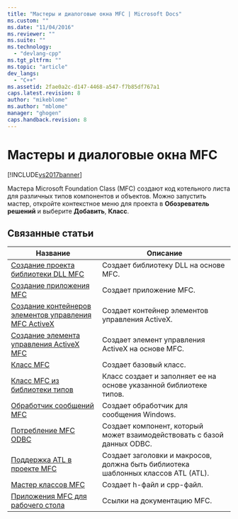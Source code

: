 ```yaml
---
title: "Мастеры и диалоговые окна MFC | Microsoft Docs"
ms.custom: ""
ms.date: "11/04/2016"
ms.reviewer: ""
ms.suite: ""
ms.technology: 
  - "devlang-cpp"
ms.tgt_pltfrm: ""
ms.topic: "article"
dev_langs: 
  - "C++"
ms.assetid: 2fae0a2c-d147-4468-a547-f7b85df767a1
caps.latest.revision: 8
author: "mikeblome"
ms.author: "mblome"
manager: "ghogen"
caps.handback.revision: 8
---
```

# Мастеры и диалоговые окна MFC
[!INCLUDE[vs2017banner](../../assembler/inline/includes/vs2017banner.md)]

Мастера Microsoft Foundation Class \(MFC\) создают код котельного листа для различных типов компонентов и объектов.  Можно запустить мастер, откройте контекстное меню для проекта в **Обозреватель решений** и выберите **Добавить**, **Класс**.  
  
## Связанные статьи  
  
|Название|Описание|  
|--------------|--------------|  
|[Создание проекта библиотеки DLL MFC](../../mfc/reference/creating-an-mfc-dll-project.md)|Создает библиотеку DLL на основе MFC.|  
|[Создание приложения MFC](../../mfc/reference/creating-an-mfc-application.md)|Создает приложение MFC.|  
|[Создание контейнеров элементов управления MFC ActiveX](../../mfc/reference/creating-an-mfc-activex-control-container.md)|Создает контейнер элементов управления ActiveX.|  
|[Создание элемента управления ActiveX MFC](../../mfc/reference/creating-an-mfc-activex-control.md)|Создает элемент управления ActiveX на основе MFC.|  
|[Класс MFC](../../mfc/reference/adding-an-mfc-class.md)|Создает базовый класс.|  
|[Класс MFC из библиотеки типов](../../mfc/reference/adding-an-mfc-class-from-a-type-library.md)|Класс создает и заполняет ее на основе указанной библиотеке типов.|  
|[Обработчик сообщений MFC](../../mfc/reference/adding-an-mfc-message-handler.md)|Создает обработчик для сообщения Windows.|  
|[Потребление MFC ODBC](../../mfc/reference/adding-an-mfc-odbc-consumer.md)|Создает компонент, который может взаимодействовать с базой данных ODBC.|  
|[Поддержка ATL в проекте MFC](../../mfc/reference/adding-atl-support-to-your-mfc-project.md)|Создает заголовки и макросов, должна быть библиотека шаблонных классов ATL \(ATL\).|  
|[Мастер классов MFC](../../mfc/reference/mfc-class-wizard.md)|Создает h\-файл и cpp\-файл.|  
|[Приложения MFC для рабочего стола](../../mfc/mfc-desktop-applications.md)|Ссылки на документацию MFC.|